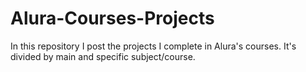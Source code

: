 # Alura-Courses-Projects
 In this repository I post the projects I complete in Alura's courses. It's divided by main and specific subject/course.
